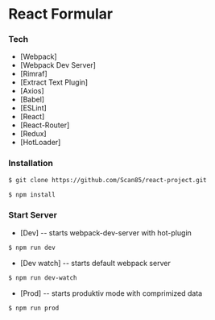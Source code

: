 # React Formular

### Tech

* [Webpack]
* [Webpack Dev Server]
* [Rimraf]
* [Extract Text Plugin]
* [Axios]
* [Babel]
* [ESLint]
* [React]
* [React-Router]
* [Redux]
* [HotLoader]

### Installation

```sh
$ git clone https://github.com/Scan85/react-project.git

$ npm install
```

### Start Server
* [Dev] -- starts webpack-dev-server with hot-plugin
```sh
$ npm run dev
```
* [Dev watch] -- starts default webpack server
```sh
$ npm run dev-watch
```
* [Prod] -- starts produktiv mode with comprimized data
```sh
$ npm run prod
```